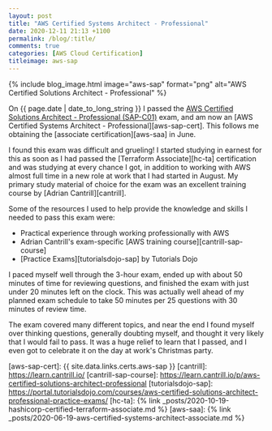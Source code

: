 ```yaml
---
layout: post
title: "AWS Certified Systems Architect - Professional"
date: 2020-12-11 21:13 +1100
permalink: /blog/:title/
comments: true
categories: [AWS Cloud Certification]
titleimage: aws-sap
---
```


{% include blog_image.html image="aws-sap" format="png" alt="AWS Certified Solutions Architect - Professional" %}

On {{ page.date | date_to_long_string }} I passed the [AWS Certified Solutions Architect - Professional (SAP-C01)][aws-sap-exam] exam, and am now an [AWS Certified Systems Architect - Professional][aws-sap-cert]. This follows me obtaining the [associate certification][aws-saa] in June.

I found this exam was difficult and grueling! I started studying in earnest for this as soon as I had passed the [Terraform Associate][hc-ta] certification and was studying at every chance I got, in addition to working with AWS almost full time in a new role at work that I had started in August. My primary study material of choice for the exam was an excellent training course by [Adrian Cantrill][cantrill].

Some of the resources I used to help provide the knowledge and skills I needed to pass this exam were:

* Practical experience through working professionally with AWS
* Adrian Cantrill's exam-specific [AWS training course][cantrill-sap-course]
* [Practice Exams][tutorialsdojo-sap] by Tutorials Dojo

I paced myself well through the 3-hour exam, ended up with about 50 minutes of time for reviewing questions, and finished the exam with just under 20 minutes left on the clock. This was actually well ahead of my planned exam schedule to take 50 minutes per 25 questions with 30 minutes of review time.

The exam covered many different topics, and near the end I found myself over thinking questions, generally doubting myself, and thought it very likely that I would fail to pass. It was a huge relief to learn that I passed, and I even got to celebrate it on the day at work's Christmas party.

[aws-sap-exam]:        https://aws.amazon.com/certification/certified-solutions-architect-professional/
[aws-sap-cert]:        {{ site.data.links.certs.aws-sap }}
[cantrill]:            https://learn.cantrill.io/
[cantrill-sap-course]: https://learn.cantrill.io/p/aws-certified-solutions-architect-professional
[tutorialsdojo-sap]:   https://portal.tutorialsdojo.com/courses/aws-certified-solutions-architect-professional-practice-exams/
[hc-ta]:               {% link _posts/2020-10-19-hashicorp-certified-terraform-associate.md %}
[aws-saa]:             {% link _posts/2020-06-19-aws-certified-systems-architect-associate.md %}
